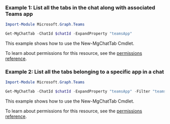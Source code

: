 ### Example 1: List all the tabs in the chat along with associated Teams app

```powershellImport-Module Microsoft.Graph.Teams

Get-MgChatTab -ChatId $chatId -ExpandProperty "teamsApp"
```
This example shows how to use the New-MgChatTab Cmdlet.
To learn about permissions for this resource, see the [permissions reference](/graph/permissions-reference).

### Example 2: List all the tabs belonging to a specific app in a chat

```powershellImport-Module Microsoft.Graph.Teams

Get-MgChatTab -ChatId $chatId -ExpandProperty "teamsApp" -Filter "teamsApp/id eq 'com.microsoft.teamspace.tab.web'"
```
This example shows how to use the New-MgChatTab Cmdlet.
To learn about permissions for this resource, see the [permissions reference](/graph/permissions-reference).

